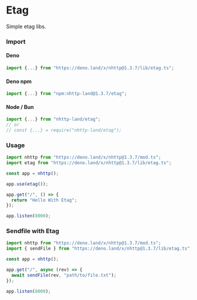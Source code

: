 # Etag
Simple etag libs.

### Import
#### Deno
```ts
import {...} from "https://deno.land/x/nhttp@1.3.7/lib/etag.ts";
```
#### Deno npm
```ts
import {...} from "npm:nhttp-land@1.3.7/etag";
```
#### Node / Bun
```ts
import {...} from "nhttp-land/etag";
// or
// const {...} = require("nhttp-land/etag");
```

### Usage
```ts
import nhttp from "https://deno.land/x/nhttp@1.3.7/mod.ts";
import etag from "https://deno.land/x/nhttp@1.3.7/lib/etag.ts";

const app = nhttp();

app.use(etag());

app.get("/", () => {
  return "Hello With Etag";
});

app.listen(8000);
```

### Sendfile with Etag
```ts
import nhttp from "https://deno.land/x/nhttp@1.3.7/mod.ts";
import { sendFile } from "https://deno.land/x/nhttp@1.3.7/lib/etag.ts";

const app = nhttp();

app.get("/", async (rev) => {
  await sendFile(rev, "path/to/file.txt");
});

app.listen(8000);
```